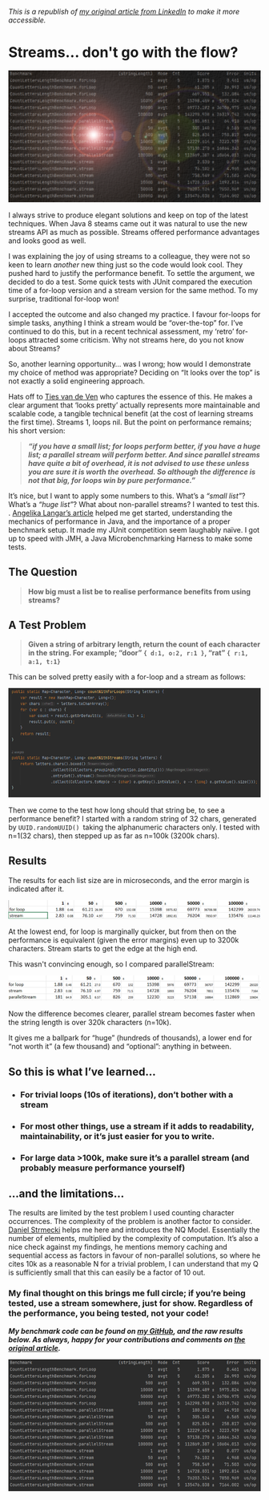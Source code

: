 _This is a republish of [my original article from LinkedIn](https://www.linkedin.com/pulse/streams-dont-go-flow-mark-paxton) to make it more accessible._

# Streams... don't go with the flow?
![](header.png)

I always strive to produce elegant solutions and keep on top of the latest techniques. When Java 8 steams came out it was natural to use the new streams API as much as possible. Streams offered performance advantages and looks good as well.

I was explaining the joy of using streams to a colleague, they were not so keen to learn *another* new thing just so the code would look cool. They pushed hard to justify the performance benefit. To settle the argument, we decided to do a test. Some quick tests with JUnit compared the execution time of a for-loop version and a stream version for the same method. To my surprise, traditional for-loop won!

I accepted the outcome and also changed my practice. I favour for-loops for simple tasks, anything I think a stream would be “over-the-top” for. I’ve continued to do this, but in a recent technical assessment, my ‘retro’ for-loops attracted some criticism. Why not streams here, do you not know about Streams?

So, another learning opportunity… was I wrong; how would I demonstrate my choice of method was appropriate? Deciding on “It looks over the top” is not exactly a solid engineering approach.

Hats off to [Ties van de Ven](https://blog.jdriven.com/2019/10/loop/) who captures the essence of this. He makes a clear argument that ‘looks pretty’ actually represents more maintainable and scalable code, a tangible technical benefit (at the cost of learning streams the first time). Streams 1, loops nil. But the point on performance remains; his short version:

>___“if you have a small list; for loops perform better, if you have a huge list; a parallel stream will perform better. And since parallel streams have quite a bit of overhead, it is not advised to use these unless you are sure it is worth the overhead. So although the difference is not that big, for loops win by pure performance.”___ 
 
It’s nice, but I want to apply some numbers to this. What’s a _“small list”_? What’s a _“huge list”_? What about non-parallel streams? I wanted to test this. . [Angelika Langar’s article](https://devm.io/java/java-performance-tutorial-how-fast-are-the-java-8-streams-118830) helped me get started, understanding the mechanics of performance in Java, and the importance of a proper benchmark setup. It made my JUnit competition seem laughably naïve. I got up to speed with JMH, a Java Microbenchmarking Harness to make some tests.

## The Question

> __How big must a list be to realise performance benefits from using streams?__
 
## A Test Problem

> __Given a string of arbitrary length, return the count of each character in the string. For example; “door” `{ d:1, o:2, r:1 }`, “rat” `{ r:1, a:1, t:1}`__

This can be solved pretty easily with a for-loop and a stream as follows:

![Two java methods one using a for loop the other using stream](image-1.png)

Then we come to the test how long should that string be, to see a performance benefit? I started with a random string of 32 chars, generated by `UUID.randomUUID() `taking the alphanumeric characters only. I tested with n=1(32 chars), then stepped up as far as n=100k (3200k chars).

## Results
The results for each list size are in microseconds, and the error margin is indicated after it.

![foreach vs stream results table](image-2.png)

At the lowest end, for loop is marginally quicker, but from then on the performance is equivalent (given the error margins) even up to 3200k characters. Stream starts to get the edge at the high end.

This wasn't convincing enough, so I compared parallelStream:

![foreach vs stream results table with parallel stream added](image-3.png)

Now the difference becomes clearer, parallel stream becomes faster when the string length is over 320k characters (n=10k).

It gives me a ballpark for “huge” (hundreds of thousands), a lower end for “not worth it” (a few thousand) and “optional”: anything in between.

## So this is what I’ve learned...
* ### For trivial loops (10s of iterations), don’t bother with a stream
* ### For most other things, use a stream if it adds to readability, maintainability, or it’s just easier for you to write.
* ### For large data >100k, make sure it’s a parallel stream (and probably measure performance yourself)

## ...and the limitations...

The results are limited by the test problem I used counting character occurrences. The complexity of the problem is another factor to consider. [Daniel Strmecki](https://www.baeldung.com/java-when-to-use-parallel-stream) helps me here and introduces the NQ Model. Essentially the number of elements, multiplied by the complexity of computation. It’s also a nice check against my findings, he mentions memory caching and sequential access as factors in favour of non-parallel solutions, so where he cites 10k as a reasonable N for a trivial problem, I can understand that my Q is sufficiently small that this can easily be a factor of 10 out.

### My final thought on this brings me full circle; if you’re being tested, use a stream somewhere, just for show. Regardless of the performance, you being tested, not your code!

___My benchmark code can be found on [my GitHub](https://github.com/MarkPaxton/benchmark), and the raw results below. As always, happy for your contributions and comments on [the original article](https://www.linkedin.com/pulse/streams-dont-go-flow-mark-paxton).___

![Full results table](image-4.png)